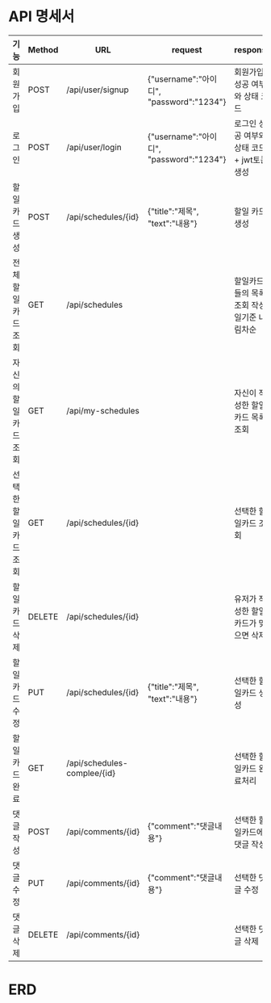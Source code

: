 # API 명세서
| 기능 | Method    | URL | request              |  response |
|----------|---------|-----|---------------------|---------------|
| 회원가입 | POST | /api/user/signup  | {"username":"아이디",  <br/> "password":"1234"}    | 회원가입 성공 여부와 상태 코드 |
| 로그인  | POST | /api/user/login  |  {"username":"아이디",  <br/> "password":"1234"}   | 로그인 성공 여부와 상태 코드 + jwt토큰 생성 |
| 할일카드 생성 | POST | /api/schedules/{id}|{"title":"제목", <br/> "text":"내용"} | 할일 카드 생성
| 전체 할일카드 조회  | GET  | /api/schedules  |     |  할일카드들의 목록 조회 작성일기준 내림차순 |
| 자신의 할일카드 조회 | GET| /api/my-schedules |  | 자신이 작성한 할일카드 목록 조회 |
| 선택한 할일카드 조회   | GET |/api/schedules/{id} | |선택한 할일카드 조회 |
| 할일카드 삭제 | DELETE | /api/schedules/{id} | | 유저가 작성한 할일카드가 맞으면 삭제
| 할일카드 수정 | PUT | /api/schedules/{id}| {"title":"제목", <br/> "text":"내용"} | 선택한 할일카드 생성
| 할일카드 완료 | GET | /api/schedules-complee/{id} | | 선택한 할일카드 완료처리
| 댓글 작성 | POST | /api/comments/{id} | {"comment":"댓글내용"} | 선택한 할일카드에 댓글 작성
| 댓글 수정 | PUT |  /api/comments/{id}| {"comment":"댓글내용"} | 선택한 댓글 수정
| 댓글 삭제 | DELETE | /api/comments/{id}| | 선택한 댓글 삭제

# ERD
